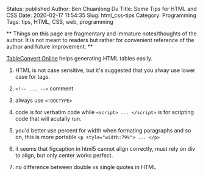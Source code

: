 Status: published
Author: Ben Chuanlong Du
Title: Some Tips for HTML and CSS
Date: 2020-02-17 11:54:35
Slug: html_css-tips
Category: Programming
Tags: tips, HTML, CSS, web, programming

**
Things on this page are fragmentary and immature notes/thoughts of the author. 
It is not meant to readers but rather for convenient reference of the author and future improvement.
**
 
[TableConvert Online](https://tableconvert.com/)
helps generating HTML tables easily.

1. HTML is not case sensitive, 
    but it's suggested that you alway use lower case for tags.

1. `<!-- ... -->` comment 

2. always use `<!DOCTYPE>`


1. code is for verbatim code while `<script> ... </script>` 
    is for scripting code that will acutally run.

3. you'd better use percent for width when formating paragraphs and so on, 
    this is more portable `<p style="width:79%"> ... </p>`

1. it seems that figcaption in html5 cannot align correctly, must rely on div to align, 
    but only center works perfect.

4. no difference between double vs single quotes in HTML
